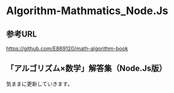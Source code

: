 # Algorithm-Mathmatics_Node.Js
## 参考URL
https://github.com/E869120/math-algorithm-book
## 「アルゴリズム×数学」解答集（Node.Js版）
気ままに更新していきます。
